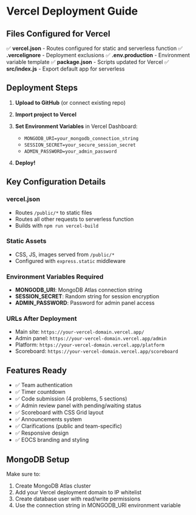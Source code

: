 # Vercel Deployment Guide

## Files Configured for Vercel

✅ **vercel.json** - Routes configured for static and serverless function
✅ **.vercelignore** - Deployment exclusions
✅ **.env.production** - Environment variable template
✅ **package.json** - Scripts updated for Vercel
✅ **src/index.js** - Export default app for serverless

## Deployment Steps

1. **Upload to GitHub** (or connect existing repo)
2. **Import project to Vercel**
3. **Set Environment Variables** in Vercel Dashboard:
   - `MONGODB_URI=your_mongodb_connection_string`
   - `SESSION_SECRET=your_secure_session_secret`
   - `ADMIN_PASSWORD=your_admin_password`

4. **Deploy!**

## Key Configuration Details

### vercel.json
- Routes `/public/*` to static files
- Routes all other requests to serverless function
- Builds with `npm run vercel-build`

### Static Assets
- CSS, JS, images served from `/public/*`
- Configured with `express.static` middleware

### Environment Variables Required
- **MONGODB_URI**: MongoDB Atlas connection string
- **SESSION_SECRET**: Random string for session encryption
- **ADMIN_PASSWORD**: Password for admin panel access

### URLs After Deployment
- Main site: `https://your-vercel-domain.vercel.app/`
- Admin panel: `https://your-vercel-domain.vercel.app/admin`
- Platform: `https://your-vercel-domain.vercel.app/platform`
- Scoreboard: `https://your-vercel-domain.vercel.app/scoreboard`

## Features Ready
- ✅ Team authentication
- ✅ Timer countdown
- ✅ Code submission (4 problems, 5 sections)
- ✅ Admin review panel with pending/waiting status
- ✅ Scoreboard with CSS Grid layout
- ✅ Announcements system
- ✅ Clarifications (public and team-specific)
- ✅ Responsive design
- ✅ EOCS branding and styling

## MongoDB Setup
Make sure to:
1. Create MongoDB Atlas cluster
2. Add your Vercel deployment domain to IP whitelist
3. Create database user with read/write permissions
4. Use the connection string in MONGODB_URI environment variable
